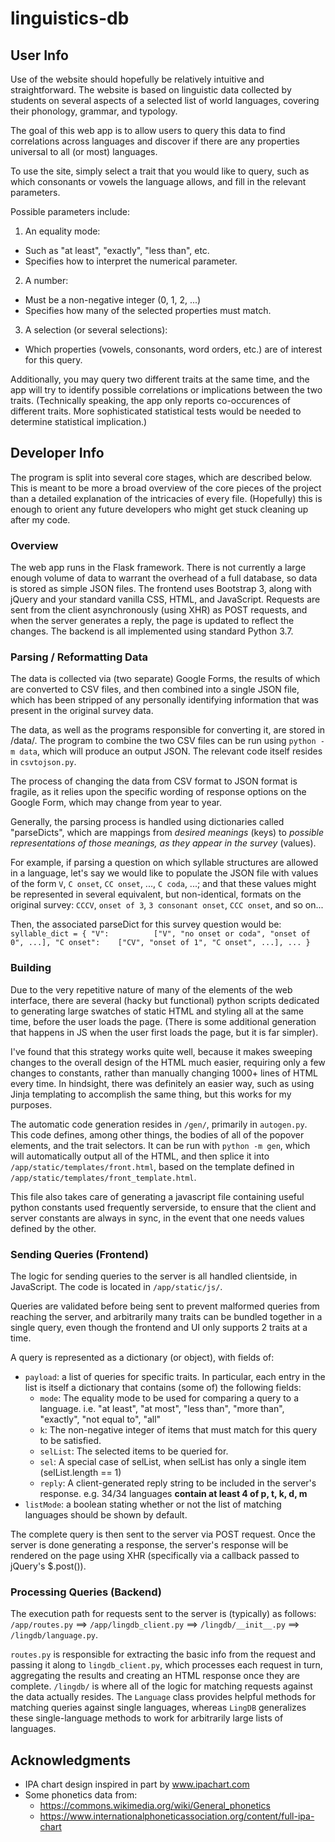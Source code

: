 # linguistics-db

## User Info
Use of the website should hopefully be relatively intuitive and straightforward.
The website is based on linguistic data collected by students on several aspects of
a selected list of world languages, covering their phonology, grammar, and typology.

The goal of this web app is to allow users to query this data to find correlations
across languages and discover if there are any properties universal to all (or most)
languages.

To use the site, simply select a trait that you would like to query, such as
which consonants or vowels the language allows, and fill in the relevant parameters.

Possible parameters include:
1. An equality mode:
  * Such as "at least", "exactly", "less than", etc.
  * Specifies how to interpret the numerical parameter.
2. A number:
  * Must be a non-negative integer (0, 1, 2, ...)
  * Specifies how many of the selected properties must match.
3. A selection (or several selections):
  * Which properties (vowels, consonants, word orders, etc.) are of interest for this query.

Additionally, you may query two different traits at the same time, and the app
will try to identify possible correlations or implications between the two traits.
(Technically speaking, the app only reports co-occurences of different traits.
More sophisticated statistical tests would be needed to determine statistical implication.)


## Developer Info

The program is split into several core stages, which are described below. This is
meant to be more a broad overview of the core pieces of the project than a detailed
explanation of the intricacies of every file. (Hopefully) this is enough to orient
any future developers who might get stuck cleaning up after my code.

### Overview
The web app runs in the Flask framework. There is not currently a large enough
volume of data to warrant the overhead of a full database, so data is stored
as simple JSON files. The frontend uses Bootstrap 3, along with jQuery and
your standard vanilla CSS, HTML, and JavaScript. Requests are sent from the
client asynchronously (using XHR) as POST requests, and when the server generates
a reply, the page is updated to reflect the changes. The backend is all implemented
using standard Python 3.7.

### Parsing / Reformatting Data
The data is collected via (two separate) Google Forms, the results of which are
converted to CSV files, and then combined into a single JSON file, which has been
stripped of any personally identifying information that was present in the original
survey data.

The data, as well as the programs responsible for converting it, are stored in /data/.
The program to combine the two CSV files can be run using `python -m data`,
which will produce an output JSON. The relevant code itself resides in `csvtojson.py`.

The process of changing the data from CSV format to JSON format is fragile, as
it relies upon the specific wording of response options on the Google Form, which
may change from year to year.

Generally, the parsing process is handled using dictionaries called "parseDicts",
which are mappings from *desired meanings* (keys) to *possible representations of those meanings, as they appear in the survey* (values).

For example, if parsing a question on which syllable structures are allowed in a
language, let's say we would like to populate the JSON file with values of the form
`V`, `C onset`, `CC onset`, ..., `C coda`, ...; and that these values might be
represented in several equivalent, but non-identical, formats on the original survey:
`CCCV`, `onset of 3`, `3 consonant onset`, `CCC onset`, and so on...

Then, the associated parseDict for this survey question would be:
`syllable_dict = {
    "V":          ["V", "no onset or coda", "onset of 0", ...],
    "C onset":    ["CV", "onset of 1", "C onset", ...],
    ...
 }`


### Building
Due to the very repetitive nature of many of the elements of the web interface,
there are several (hacky but functional) python scripts dedicated to generating
large swatches of static HTML and styling all at the same time, before the user
loads the page. (There is some additional generation that happens in JS when the
user first loads the page, but it is far simpler).

I've found that this strategy works quite well, because it makes sweeping changes
to the overall design of the HTML much easier, requiring only a few changes to
constants, rather than manually changing 1000+ lines of HTML every time. In
hindsight, there was definitely an easier way, such as using Jinja templating to
accomplish the same thing, but this works for my purposes.

The automatic code generation resides in `/gen/`, primarily in `autogen.py`.
This code defines, among other things, the bodies of all of the popover elements,
and the trait selectors. It can be run with `python -m gen`, which will automatically
output all of the HTML, and then splice it into `/app/static/templates/front.html`,
based on the template defined in `/app/static/templates/front_template.html`.

This file also takes care of generating a javascript file containing useful python
constants used frequently serverside, to ensure that the client and server constants
are always in sync, in the event that one needs values defined by the other.

### Sending Queries (Frontend)
The logic for sending queries to the server is all handled clientside, in JavaScript.
The code is located in `/app/static/js/`.

Queries are validated before being sent to prevent malformed queries from reaching
the server, and arbitrarily many traits can be bundled together in a single query,
even though the frontend and UI only supports 2 traits at a time.

A query is represented as a dictionary (or object), with fields of:
* `payload`: a list of queries for specific traits.
  In particular, each entry in the list is itself a dictionary that contains (some of) the following fields:
  * `mode`: The equality mode to be used for comparing a query to a language.
  i.e. "at least", "at most", "less than", "more than", "exactly", "not equal to", "all"
  * `k`: The non-negative integer of items that must match for this query to be satisfied.
  * `selList`: The selected items to be queried for.
  * `sel`: A special case of selList, when selList has only a single item (selList.length == 1)
  * `reply`: A client-generated reply string to be included in the server's response.
  e.g. 34/34 languages **contain at least 4 of p, t, k, d, m**
* `listMode`: a boolean stating whether or not the list of matching languages should
be shown by default.

The complete query is then sent to the server via POST request. Once the server is
done generating a response, the server's response will be rendered on the page
using XHR (specifically via a callback passed to jQuery's $.post()).

### Processing Queries (Backend)
The execution path for requests sent to the server is (typically) as follows:
`/app/routes.py` ==> `/app/lingdb_client.py` ==> `/lingdb/__init__.py` ==> `/lingdb/language.py`.

`routes.py` is responsible for extracting the basic info from the request and passing
it along to `lingdb_client.py`, which processes each request in turn, aggregating the
results and creating an HTML response once they are complete. `/lingdb/` is where
all of the logic for matching requests against the data actually resides. The
`Language` class provides helpful methods for matching queries against single languages,
whereas `LingDB` generalizes these single-language methods to work for arbitrarily
large lists of languages.


## Acknowledgments

* IPA chart design inspired in part by www.ipachart.com
* Some phonetics data from:
  * https://commons.wikimedia.org/wiki/General_phonetics
  * https://www.internationalphoneticassociation.org/content/full-ipa-chart
